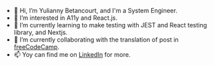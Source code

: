 - 👋 Hi, I’m Yulianny Betancourt, and I'm a System Engineer.
- 👀 I’m interested in A11y and React.js.
- 🌱 I’m currently learning to make testing with JEST and React testing library, and Nextjs.
- 💞️ I’m currently collaborating with the translation of post in [freeCodeCamp](https://www.freecodecamp.org/).
- 📫 Yoy can find me on [LinkedIn](https://www.linkedin.com/in/yulianny-betancourt/) for more.

<!---
yuliannydev/yuliannydev is a ✨ special ✨ repository because its `README.md` (this file) appears on your GitHub profile.
You can click the Preview link to take a look at your changes.
--->
